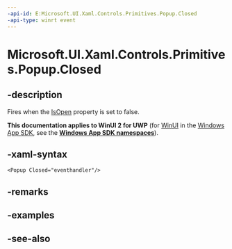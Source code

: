 ```yaml
---
-api-id: E:Microsoft.UI.Xaml.Controls.Primitives.Popup.Closed
-api-type: winrt event
---
```


<!-- Event syntax
public event Windows.Foundation.EventHandler Closed<object>
-->

# Microsoft.UI.Xaml.Controls.Primitives.Popup.Closed

## -description
Fires when the [IsOpen](popup_isopen.md) property is set to false.

**This documentation applies to WinUI 2 for UWP** (for [WinUI](/windows/apps/winui/winui3/) in the [Windows App SDK](/windows/apps/windows-app-sdk/), see the **[Windows App SDK namespaces](/windows/windows-app-sdk/api/winrt/)**).

## -xaml-syntax
```xaml
<Popup Closed="eventhandler"/>
```


## -remarks

## -examples

## -see-also
